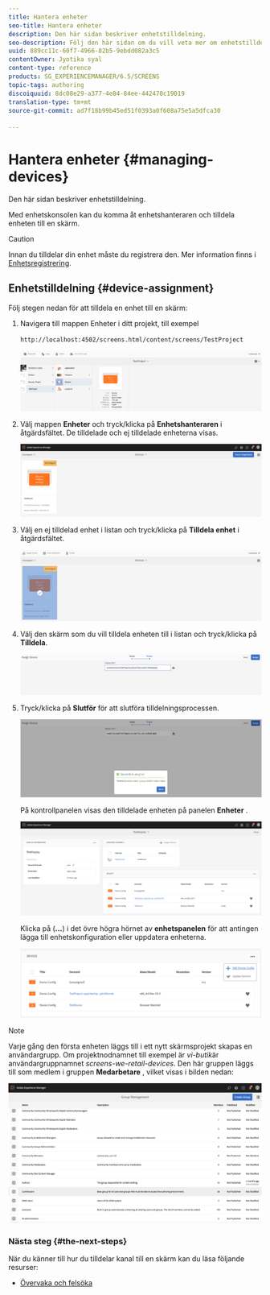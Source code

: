```yaml
---
title: Hantera enheter
seo-title: Hantera enheter
description: Den här sidan beskriver enhetstilldelning.
seo-description: Följ den här sidan om du vill veta mer om enhetstilldelning. Med enhetskonsolen kan du komma åt enhetshanteraren och tilldela enheten till en skärm.
uuid: 889cc11c-60f7-4966-82b5-9ebdd082a3c5
contentOwner: Jyotika syal
content-type: reference
products: SG_EXPERIENCEMANAGER/6.5/SCREENS
topic-tags: authoring
discoiquuid: 8dc08e29-a377-4e84-84ee-442470c19019
translation-type: tm+mt
source-git-commit: ad7f18b99b45ed51f0393a0f608a75e5a5dfca30

---
```



# Hantera enheter {#managing-devices}

Den här sidan beskriver enhetstilldelning.

Med enhetskonsolen kan du komma åt enhetshanteraren och tilldela enheten till en skärm.

>[!CAUTION]
>
>Innan du tilldelar din enhet måste du registrera den. Mer information finns i [Enhetsregistrering](device-registration.md).

## Enhetstilldelning {#device-assignment}

Följ stegen nedan för att tilldela en enhet till en skärm:

1. Navigera till mappen Enheter i ditt projekt, till exempel

   `http://localhost:4502/screens.html/content/screens/TestProject`

   ![chlimage_1-32](assets/chlimage_1-32.png)

1. Välj mappen **Enheter** och tryck/klicka på **Enhetshanteraren** i åtgärdsfältet. De tilldelade och ej tilldelade enheterna visas.

   ![chlimage_1-33](assets/chlimage_1-33.png)

1. Välj en ej tilldelad enhet i listan och tryck/klicka på **Tilldela enhet** i åtgärdsfältet.

   ![chlimage_1-34](assets/chlimage_1-34.png)

1. Välj den skärm som du vill tilldela enheten till i listan och tryck/klicka på **Tilldela**.

   ![chlimage_1-35](assets/chlimage_1-35.png)

1. Tryck/klicka på **Slutför** för att slutföra tilldelningsprocessen.

   ![chlimage_1-36](assets/chlimage_1-36.png)

   På kontrollpanelen visas den tilldelade enheten på panelen **Enheter** .

   ![chlimage_1-37](assets/chlimage_1-37.png)

   Klicka på (**...**) i det övre högra hörnet av **enhetspanelen** för att antingen lägga till enhetskonfiguration eller uppdatera enheterna.

   ![chlimage_1-38](assets/chlimage_1-38.png)

>[!NOTE]
>
>Varje gång den första enheten läggs till i ett nytt skärmsprojekt skapas en användargrupp.
>Om projektnodnamnet till exempel är *vi-butik*&#x200B;är användargruppnamnet *screens-we-retail-devices*.
>Den här gruppen läggs till som medlem i gruppen **Medarbetare** , vilket visas i bilden nedan:

![chlimage_1-39](assets/chlimage_1-39.png)

### Nästa steg {#the-next-steps}

När du känner till hur du tilldelar kanal till en skärm kan du läsa följande resurser:

* [Övervaka och felsöka](monitoring-screens.md)

